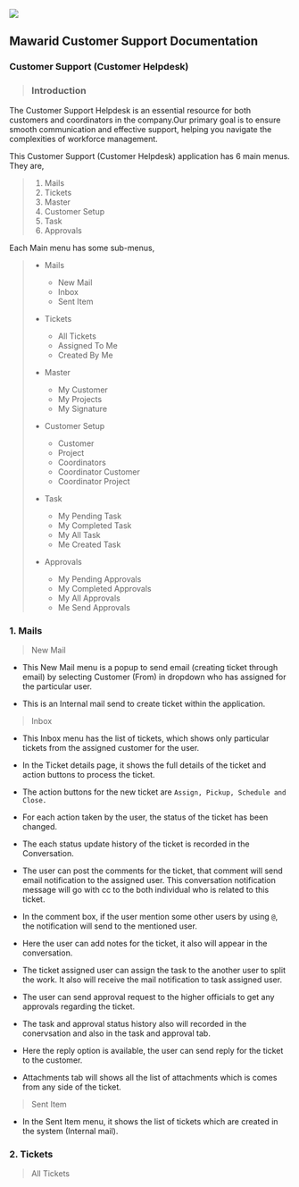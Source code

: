 ![](https://portal.mawarid.com.sa/System/assets/images/mawarid-logo-2.png)

## Mawarid Customer Support Documentation

### Customer Support (Customer Helpdesk)

> ### Introduction

The Customer Support Helpdesk is an essential resource for both customers and coordinators in the company.Our primary goal is to ensure smooth communication and effective support, helping you navigate the complexities of workforce management.

This Customer Support (Customer Helpdesk) application has 6 main menus. They are,

> 1. Mails
> 2. Tickets
> 3. Master
> 4. Customer Setup
> 5. Task
> 6. Approvals

Each Main menu has some sub-menus,

> * Mails
>   * New Mail
>   * Inbox
>   * Sent Item
>
> * Tickets
>   * All Tickets
>   * Assigned To Me
>   * Created By Me
>
> * Master
>   * My Customer
>   * My Projects
>   * My Signature
>
> * Customer Setup
>   * Customer
>   * Project
>   * Coordinators
>   * Coordinator Customer
>   * Coordinator Project
>
> * Task
>   * My Pending Task
>   * My Completed Task
>   * My All Task
>   * Me Created Task
>
> * Approvals
>   * My Pending Approvals
>   * My Completed Approvals
>   * My All Approvals
>   * Me Send Approvals

### 1. Mails

> New Mail

* This New Mail menu is a popup to send email (creating ticket through email) by selecting Customer (From) in dropdown who has assigned for the particular user.

* This is an Internal mail send to create ticket within the application.

> Inbox

* This Inbox menu has the list of tickets, which shows only particular tickets from the assigned customer for the user.

* In the Ticket details page, it shows the full details of the ticket and action buttons to process the ticket.

* The action buttons for the new ticket are `Assign, Pickup, Schedule and Close.`

* For each action taken by the user, the status of the ticket has been changed.

* The each status update history of the ticket is recorded in the Conversation.

* The user can post the comments for the ticket, that comment will send email notification to the assigned user. This conversation notification message will go with cc to the both individual who is related to this ticket.

* In the comment box, if the user mention some other users by using `@`, the notification will send to the mentioned user. 

* Here the user can add notes for the ticket, it also will appear in the conversation.

* The ticket assigned user can assign the task to the another user to split the work. It also will receive the mail notification to task assigned user.

* The user can send approval request to the higher officials to get any approvals regarding the ticket.

* The task and approval status history also will recorded in the conervsation and also in the task and approval tab.

* Here the reply option is available, the user can send reply for the ticket to the customer.

* Attachments tab will shows all the list of attachments which is comes from any side of the ticket.

> Sent Item

* In the Sent Item menu, it shows the list of tickets which are created in the system (Internal mail).

### 2. Tickets

> All Tickets